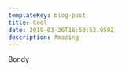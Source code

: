 ```yaml
---
templateKey: blog-post
title: Cool
date: 2019-03-26T16:50:52.959Z
description: Amazing
---
```

Bondy

